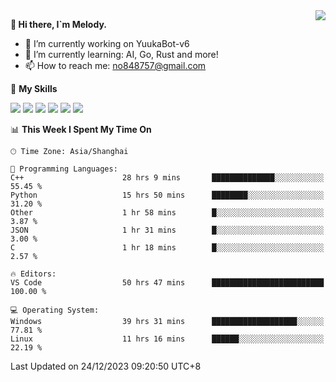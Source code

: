 <a href="#">
  <img align="right" src="https://github-readme-stats.vercel.app/api?username=melodyyuuka&count_private=true&show_icons=true" />
</a>

**👋 Hi there, I`m Melody.**

- 🔭 I’m currently working on YuukaBot-v6
- 🌱 I’m currently learning: AI, Go, Rust and more!
- 📫 How to reach me: no848757@gmail.com

🌟 **My Skills** 

![](https://img.shields.io/badge/-Python-3e74a2?style=flat-square&logo=Python&logoColor=fff)
![](https://img.shields.io/badge/-Java-007396?style=flat-square&logo=OpenJDK&logoColor=fff)
![](https://img.shields.io/badge/-Node.js-339933?style=flat-square&logo=Node.js&logoColor=fff)
![](https://img.shields.io/badge/-Git-f05032?style=flat-square&logo=git&logoColor=fff)
![](https://img.shields.io/badge/-PostgreSQL-4169e1?style=flat-square&logo=PostgreSQL&logoColor=fff)
![](https://img.shields.io/badge/-VSCode-007acc?style=flat-square&logo=Visual-Studio-Code&logoColor=fff)


<!--START_SECTION:waka-->
📊 **This Week I Spent My Time On** 

```text
🕑︎ Time Zone: Asia/Shanghai

💬 Programming Languages: 
C++                      28 hrs 9 mins       ██████████████░░░░░░░░░░░   55.45 % 
Python                   15 hrs 50 mins      ████████░░░░░░░░░░░░░░░░░   31.20 % 
Other                    1 hr 58 mins        █░░░░░░░░░░░░░░░░░░░░░░░░    3.87 % 
JSON                     1 hr 31 mins        █░░░░░░░░░░░░░░░░░░░░░░░░    3.00 % 
C                        1 hr 18 mins        █░░░░░░░░░░░░░░░░░░░░░░░░    2.57 % 

🔥 Editors: 
VS Code                  50 hrs 47 mins      █████████████████████████   100.00 % 

💻 Operating System: 
Windows                  39 hrs 31 mins      ███████████████████░░░░░░   77.81 % 
Linux                    11 hrs 16 mins      ██████░░░░░░░░░░░░░░░░░░░   22.19 % 
```


 Last Updated on 24/12/2023 09:20:50 UTC+8
<!--END_SECTION:waka-->
